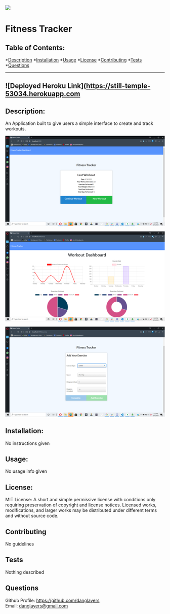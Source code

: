 
  ![](https://img.shields.io/badge/License-MIT-yellow.svg)
  

# Fitness Tracker

## Table of Contents:

*[Description](#description)
*[Installation](#installation)
*[Usage](#usage)
*[License](#license)
*[Contributing](#contributing)
*[Tests](#tests)
*[Questions](#questions)


---

## ![Deployed Heroku Link](https://still-temple-53034.herokuapp.com

## Description:
An Application built to give users a simple interface to create and track workouts.

![Fitness Tracker](/assets/home.png)

![Fitness Tracker](/assets/dashboard.png)

![Fitness Tracker](/assets/add.png)


## Installation:
No instructions given

## Usage:
No usage info given

## License:



MIT License: A short and simple permissive license with conditions only requiring preservation of copyright and license notices. Licensed works, modifications, and larger works may be distributed under different terms and without source code.
    



## Contributing 
No guidelines
## Tests
Nothing described
## Questions
Github Profile: <https://github.com/danglayers> <br> 
Email: <danglayers@gmail.com>
 